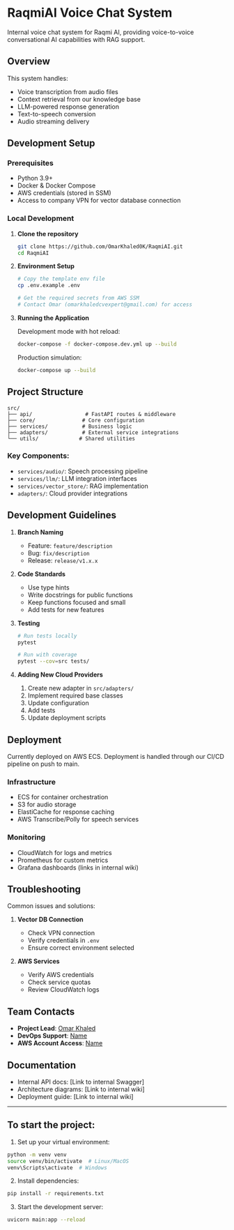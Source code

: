 # RaqmiAI Voice Chat System

Internal voice chat system for Raqmi AI, providing voice-to-voice conversational AI capabilities with RAG support.

## Overview

This system handles:
- Voice transcription from audio files
- Context retrieval from our knowledge base
- LLM-powered response generation
- Text-to-speech conversion
- Audio streaming delivery

## Development Setup

### Prerequisites

- Python 3.9+
- Docker & Docker Compose
- AWS credentials (stored in SSM)
- Access to company VPN for vector database connection

### Local Development

1. **Clone the repository**
   ```bash
   git clone https://github.com/OmarKhaled0K/RaqmiAI.git
   cd RaqmiAI
   ```

2. **Environment Setup**
   ```bash
   # Copy the template env file
   cp .env.example .env
   
   # Get the required secrets from AWS SSM
   # Contact Omar (omarkhaledcvexpert@gmail.com) for access
   ```

3. **Running the Application**

   Development mode with hot reload:
   ```bash
   docker-compose -f docker-compose.dev.yml up --build
   ```

   Production simulation:
   ```bash
   docker-compose up --build
   ```

## Project Structure

```
src/
├── api/                 # FastAPI routes & middleware
├── core/               # Core configuration
├── services/           # Business logic
├── adapters/           # External service integrations
└── utils/             # Shared utilities
```

### Key Components:

- `services/audio/`: Speech processing pipeline
- `services/llm/`: LLM integration interfaces
- `services/vector_store/`: RAG implementation
- `adapters/`: Cloud provider integrations

## Development Guidelines

1. **Branch Naming**
   - Feature: `feature/description`
   - Bug: `fix/description`
   - Release: `release/v1.x.x`

2. **Code Standards**
   - Use type hints
   - Write docstrings for public functions
   - Keep functions focused and small
   - Add tests for new features

3. **Testing**
   ```bash
   # Run tests locally
   pytest

   # Run with coverage
   pytest --cov=src tests/
   ```

4. **Adding New Cloud Providers**
   1. Create new adapter in `src/adapters/`
   2. Implement required base classes
   3. Update configuration
   4. Add tests
   5. Update deployment scripts

## Deployment

Currently deployed on AWS ECS. Deployment is handled through our CI/CD pipeline on push to main.

### Infrastructure
- ECS for container orchestration
- S3 for audio storage
- ElastiCache for response caching
- AWS Transcribe/Polly for speech services

### Monitoring
- CloudWatch for logs and metrics
- Prometheus for custom metrics
- Grafana dashboards (links in internal wiki)

## Troubleshooting

Common issues and solutions:

1. **Vector DB Connection**
   - Check VPN connection
   - Verify credentials in `.env`
   - Ensure correct environment selected

2. **AWS Services**
   - Verify AWS credentials
   - Check service quotas
   - Review CloudWatch logs

## Team Contacts

- **Project Lead**: [Omar Khaled](omarkhaledcvexpert@gmail.com)
- **DevOps Support**: [Name](email)
- **AWS Account Access**: [Name](email)

## Documentation

- Internal API docs: [Link to internal Swagger]
- Architecture diagrams: [Link to internal wiki]
- Deployment guide: [Link to internal wiki]

---

## To start the project:

1. Set up your virtual environment:
```bash
python -m venv venv
source venv/bin/activate  # Linux/MacOS
venv\Scripts\activate  # Windows
```
2. Install dependencies:
```bash
pip install -r requirements.txt
```
3. Start the development server:
```bash
uvicorn main:app --reload
```

